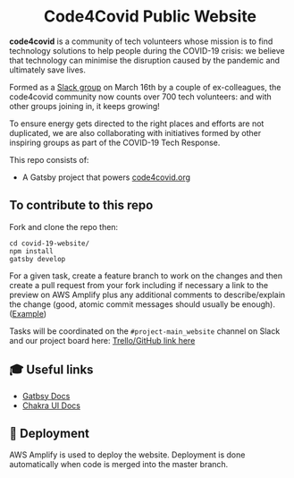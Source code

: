 <h1 align="center">Code4Covid Public Website</h1>


**code4covid** is a community of tech volunteers whose mission is to find technology solutions to help people during the COVID-19 crisis: we believe that technology can minimise the disruption caused by the pandemic and ultimately save lives.

Formed as a [Slack group](https://join.slack.com/t/code4covid/shared_invite/zt-cms2o7rm-FtmF~455wnm6ce108Gqggg) on March 16th by a couple of ex-colleagues, the code4covid community now counts over 700 tech volunteers: and with other groups joining in, it keeps growing!

To ensure energy gets directed to the right places and efforts are not duplicated, we are also collaborating with initiatives formed by other inspiring groups as part of the COVID-19 Tech Response.


This repo consists of:
- A Gatsby project that powers [code4covid.org](https://code4covid.org)

## To contribute to this repo
Fork and clone the repo then:
```shell
cd covid-19-website/
npm install
gatsby develop
```
For a given task, create a feature branch to work on the changes and then create a pull request from your fork including if necessary a link to the preview on AWS Amplify plus any additional comments to describe/explain the change (good, atomic commit messages should usually be enough). ([Example]())

Tasks will be coordinated on the `#project-main_website` channel on Slack and our project board here: [Trello/GitHub link here]()


## 🎓 Useful links
- [Gatbsy Docs](https://www.gatsbyjs.org/docs/)
- [Chakra UI Docs](https://chakra-ui.com/)


## 💫 Deployment

AWS Amplify is used to deploy the website.
Deployment is done automatically when code is merged into the master branch.

